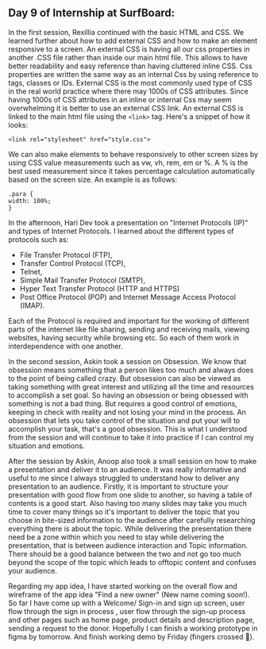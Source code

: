 ## Day 9 of Internship at SurfBoard:

In the first session, Rexillia continued with the basic HTML and CSS. We learned further about how to add external CSS and how to make an element responsive to a screen. An external CSS is having all our css properties in another .CSS file rather than inside our main html file. This allows to have better readability and easy reference than having cluttered inline CSS. Css properties are written the same way as an internal Css by using reference to tags, classes or IDs. External CSS is the most commonly used type of CSS in the real world practice where there may 1000s of CSS attributes. Since having 1000s of CSS attributes in an inline or internal Css may seem overwhelming it is better to use an external CSS link. An external CSS is linked to the main html file using the `<link>` tag.  Here's a snippet of how it looks:

```<link rel="stylesheet" href="style.css">```

We can also make elements to behave responsively to other screen sizes by using CSS value measurements such as vw, vh, rem, em or %. A % is the best used measurement since it takes percentage calculation automatically based on the screen size. An example is as follows:

```
.para {
width: 100%;
}
```

In the afternoon, Hari Dev took a presentation on "Internet Protocols (IP)" and types of Internet Protocols. I learned about the different types of protocols such as:
- File Transfer Protocol (FTP), 
- Transfer Control Protocol (TCP),
- Telnet, 
- Simple Mail Transfer Protocol (SMTP),
- Hyper Text Transfer Protocol (HTTP and HTTPS)
- Post Office Protocol (POP) and Internet Message Access Protocol (IMAP).
 
Each of the Protocol is required and important for the working of different parts of the internet like file sharing, sending and receiving mails, viewing websites, having security while browsing etc. So each of them work in interdependence with one another.

In the second session, Askin took a session on Obsession. We know that obsession means something that a person likes too much and always does to the point of being called crazy. But obsession can also be viewed as taking something with great interest and utilizing all the time and resources to accomplish a set goal. So having an obsession or being obsessed with something is not a bad thing. But requires a good control of emotions, keeping in check with reality and not losing your mind in the process. An obsession that lets you take control of the situation and put your will to accomplish your task, that's a good obsession. This is what I understood from the session and will continue to take it into practice if I can control my situation and emotions.

After the session by Askin, Anoop also took a small session on how to make a presentation and deliver it to an audience. It was really informative and useful to me since I always struggled to understand how to deliver any presentation to an audience. Firstly, it is important to structure your presentation with good flow from one slide to another, so having a table of contents is a good start. Also having too many slides may take you much time to cover many things so it's important to deliver the topic that you choose in bite-sized information to the audience after carefully researching everything there is about the topic. While delivering the presentation there need be a zone within which you need to stay while delivering the presentation, that is between audience interaction and Topic information. There should be a good balance between the two and not go too much beyond the scope of the topic which leads to offtopic content and confuses your audience.

Regarding my app idea, I have started working on the overall flow and wireframe of the app idea "Find a new owner" (New name coming soon!). So far I have come up with a Welcome/ Sign-in and sign up screen, user flow through the sign in process , user flow through the sign-up process and other pages such as home page, product details and description page, sending a request to the donor. Hopefully I can finish a working prototype in figma by tomorrow. And finish working demo by Friday (fingers crossed 🤞).





